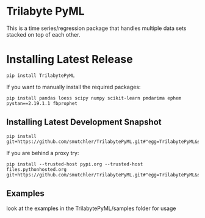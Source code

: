 # Trilabyte PyML

This is a time series/regression package that handles multiple data sets stacked on top of each other.  

# Installing Latest Release

```
pip install TrilabytePyML
```

If you want to manually install the required packages:

```
pip install pandas loess scipy numpy scikit-learn pmdarima ephem pystan==2.19.1.1 fbprophet
```


## Installing Latest Development Snapshot

```
pip install git+https://github.com/smutchler/TrilabytePyML.git#"egg=TrilabytePyML&subdirectory=TrilabytePyML"
```

If you are behind a proxy try:
	
```
pip install --trusted-host pypi.org --trusted-host files.pythonhosted.org git+https://github.com/smutchler/TrilabytePyML.git#"egg=TrilabytePyML&subdirectory=TrilabytePyML"
```
  
## Examples

look at the examples in the TrilabytePyML/samples folder for usage

